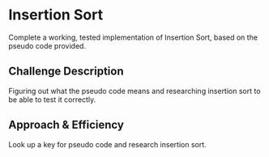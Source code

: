 # Insertion Sort
Complete a working, tested implementation of Insertion Sort, based on the pseudo code provided.

## Challenge Description
Figuring out what the pseudo code means and researching insertion sort to be able to test it correctly.

## Approach & Efficiency
Look up a key for pseudo code and research insertion sort.
